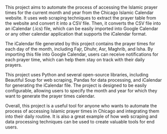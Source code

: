 This project aims to automate the process of accessing the Islamic prayer times for the current month and year from the Chicago Islamic Calendar website. It uses web scraping techniques to extract the prayer table from the website and convert it into a CSV file. Then, it converts the CSV file into an iCalendar (.ics) file, which can be easily imported into Google Calendar or any other calendar application that supports the iCalendar format.

The iCalendar file generated by this project contains the prayer times for each day of the month, including Fajr, Dhuhr, Asr, Maghrib, and Isha. By importing this file into Google Calendar, users can receive notifications for each prayer time, which can help them stay on track with their daily prayers.

This project uses Python and several open-source libraries, including Beautiful Soup for web scraping, Pandas for data processing, and iCalendar for generating the iCalendar file. The project is designed to be easily configurable, allowing users to specify the month and year for which they want to generate the prayer times calendar.

Overall, this project is a useful tool for anyone who wants to automate the process of accessing Islamic prayer times in Chicago and integrating them into their daily routine. It is also a great example of how web scraping and data processing techniques can be used to create valuable tools for end users.
